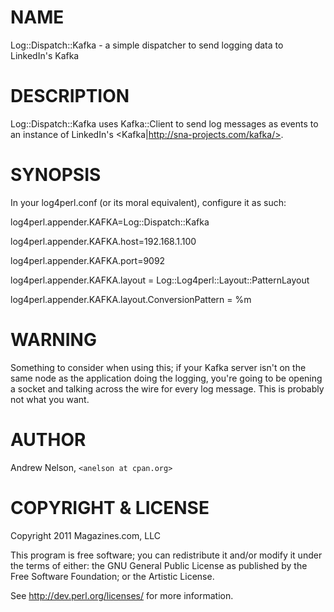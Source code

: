 # NAME

Log::Dispatch::Kafka - a simple dispatcher to send logging data to LinkedIn's Kafka

# DESCRIPTION

Log::Dispatch::Kafka uses Kafka::Client to send log messages as events to an
instance of LinkedIn's <Kafka|http://sna-projects.com/kafka/>.

# SYNOPSIS

In your log4perl.conf (or its moral equivalent), configure it as such:

log4perl.appender.KAFKA=Log::Dispatch::Kafka

log4perl.appender.KAFKA.host=192.168.1.100

log4perl.appender.KAFKA.port=9092

log4perl.appender.KAFKA.layout = Log::Log4perl::Layout::PatternLayout

log4perl.appender.KAFKA.layout.ConversionPattern = %m

# WARNING

Something to consider when using this; if your Kafka server isn't on the same
node as the application doing the logging, you're going to be opening a socket
and talking across the wire for every log message. This is probably not what
you want.

# AUTHOR

Andrew Nelson, `<anelson at cpan.org>`

# COPYRIGHT & LICENSE

Copyright 2011 Magazines.com, LLC

This program is free software; you can redistribute it and/or modify it
under the terms of either: the GNU General Public License as published
by the Free Software Foundation; or the Artistic License.

See http://dev.perl.org/licenses/ for more information.
